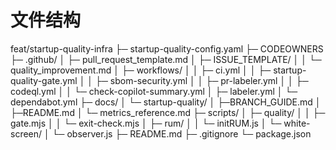 # 文件结构

feat/startup-quality-infra
├─ startup-quality-config.yaml
├─ CODEOWNERS
├─ .github/
│  ├─ pull_request_template.md
│  ├─ ISSUE_TEMPLATE/
│  │   └─ quality_improvement.md
│  ├─ workflows/
│  │   ├─ ci.yml
│  │   ├─ startup-quality-gate.yml
│  │   ├─ sbom-security.yml
│  │   ├─ pr-labeler.yml
│  │   ├─ codeql.yml
│  │   └─ check-copilot-summary.yml
│  ├─ labeler.yml
│  └─ dependabot.yml
├─ docs/
│  └─ startup-quality/
│      ├─BRANCH_GUIDE.md
│      ├─README.md
│      └─ metrics_reference.md
├─ scripts/
│  ├─ quality/
│  │   ├─ gate.mjs
│  │   └─ exit-check.mjs
│  ├─ rum/
│  │   └─ initRUM.js
│  └─ white-screen/
│      └─ observer.js
├─ README.md
├─ .gitignore
└─ package.json
